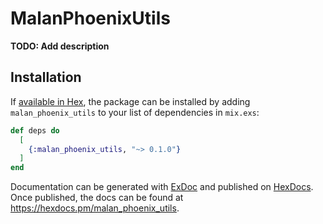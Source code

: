 # MalanPhoenixUtils

**TODO: Add description**

## Installation

If [available in Hex](https://hex.pm/docs/publish), the package can be installed
by adding `malan_phoenix_utils` to your list of dependencies in `mix.exs`:

```elixir
def deps do
  [
    {:malan_phoenix_utils, "~> 0.1.0"}
  ]
end
```

Documentation can be generated with [ExDoc](https://github.com/elixir-lang/ex_doc)
and published on [HexDocs](https://hexdocs.pm). Once published, the docs can
be found at <https://hexdocs.pm/malan_phoenix_utils>.

